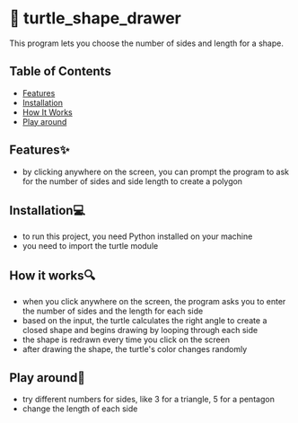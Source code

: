 # 🐢 turtle_shape_drawer
This program lets you choose the number of sides and length for a shape.

## Table of Contents 
- [Features](#features)
- [Installation](#installation)
- [How It Works](#how-it-works)
- [Play around](#play-around)


## Features✨
- by clicking anywhere on the screen, you can prompt the program to ask for the number of sides and side length to create a polygon

## Installation💻
- to run this project, you need Python installed on your machine
- you need to import the turtle module

## How it works🔍
- when you click anywhere on the screen, the program asks you to enter the number of sides and the length for each side
- based on the input, the turtle calculates the right angle to create a closed shape and begins drawing by looping through each side
- the shape is redrawn every time you click on the screen
- after drawing the shape, the turtle's color changes randomly

## Play around🎨
- try different numbers for sides, like 3 for a triangle, 5 for a pentagon
- change the length of each side
